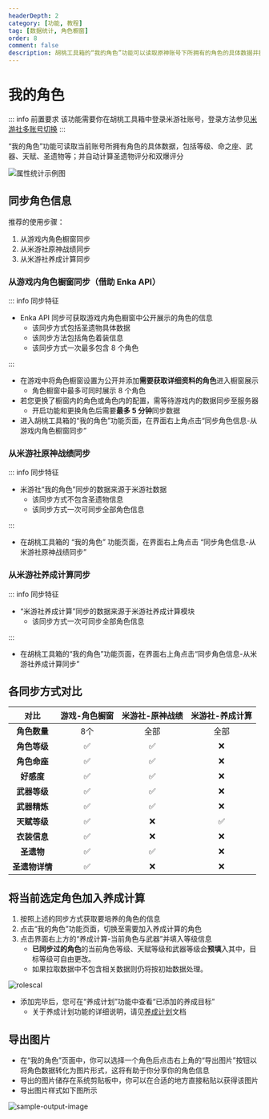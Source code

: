 ```yaml
---
headerDepth: 2
category: [功能, 教程]
tag: [数据统计, 角色橱窗]
order: 8
comment: false
description: 胡桃工具箱的“我的角色”功能可以读取原神账号下所拥有的角色的具体数据并提供分析，包括等级、命之座、天赋和圣遗物评分等数据。
---
```


# 我的角色

::: info 前置要求
该功能需要你在胡桃工具箱中登录米游社账号，登录方法参见[米游社多账号切换](mhy-account-switch.md#米游社多账号切换)
:::

“我的角色”功能可读取当前账号所拥有角色的具体数据，包括等级、命之座、武器、天赋、圣遗物等；并自动计算圣遗物评分和双爆评分

![属性统计示例图](https://img.alicdn.com/imgextra/i4/1797064093/O1CN01hK2R3O1g6e0qblXd2_!!1797064093.png_.webp)

## 同步角色信息

推荐的使用步骤：

1. 从游戏内角色橱窗同步
2. 从米游社原神战绩同步
3. 从米游社养成计算同步

### 从游戏内角色橱窗同步（借助 Enka API）

::: info 同步特征

- Enka API 同步可获取游戏内角色橱窗中公开展示的角色的信息
  - 该同步方式包括圣遗物具体数据
  - 该同步方法包括角色着装信息
  - 该同步方式一次最多包含 8 个角色

:::

- 在游戏中将角色橱窗设置为公开并添加**需要获取详细资料的角色**进入橱窗展示
  - 角色橱窗中最多可同时展示 8 个角色
- 若您更换了橱窗内的角色或角色内的配置，需等待游戏内的数据同步至服务器
  - 开启功能和更换角色后需要**最多 5 分钟**同步数据
- 进入胡桃工具箱的“我的角色”功能页面，在界面右上角点击“同步角色信息-从游戏内角色橱窗同步”

### 从米游社原神战绩同步

::: info 同步特征

- 米游社“我的角色”同步的数据来源于米游社数据
  - 该同步方式不包含圣遗物信息
  - 该同步方式一次可同步全部角色信息

:::

- 在胡桃工具箱的 “我的角色” 功能页面，在界面右上角点击 “同步角色信息-从米游社原神战绩同步”

### 从米游社养成计算同步

::: info 同步特征

- “米游社养成计算”同步的数据来源于米游社养成计算模块
  - 该同步方式一次可同步全部角色信息

:::

- 在胡桃工具箱的“我的角色”功能页面，在界面右上角点击“同步角色信息-从米游社养成计算同步”

## 各同步方式对比

|    **对比**    | **游戏-角色橱窗** | **米游社-原神战绩** | **米游社-养成计算** |
| :------------: | :---------------: | :-----------------: | :-----------------: |
|  **角色数量**  |        8个        |        全部         |        全部         |
|  **角色等级**  |         ✅         |          ✅          |          ❌          |
|  **角色命座**  |         ✅         |          ✅          |          ❌          |
|   **好感度**   |         ✅         |          ✅          |          ❌          |
|  **武器等级**  |         ✅         |          ✅          |          ❌          |
|  **武器精炼**  |         ✅         |          ✅          |          ❌          |
|  **天赋等级**  |         ✅         |          ❌          |          ✅          |
|  **衣装信息**  |         ✅         |          ❌          |          ❌          |
|   **圣遗物**   |         ✅         |          ✅          |          ❌          |
| **圣遗物详情** |         ✅         |          ❌          |          ❌          |

## 将当前选定角色加入养成计算

1. 按照上述的同步方式获取要培养的角色的信息
2. 点击“我的角色”功能页面，切换至需要加入养成计算的角色
3. 点击界面右上方的“养成计算-当前角色与武器”并填入等级信息
    - **已同步过的角色**的当前角色等级、天赋等级和武器等级会**预填**入其中，目标等级可自由更改。
    - 如果拉取数据中不包含相关数据则仍将按初始数据处理。

![rolescal](https://img.alicdn.com/imgextra/i3/1797064093/O1CN01n3GYLI1g6e0zAVRM7_!!1797064093.png_.webp)

- 添加完毕后，您可在“养成计划”功能中查看“已添加的养成目标”
  - 关于养成计划功能的详细说明，请见[养成计划](./develop-plan.md#养成计划)文档

## 导出图片

- 在“我的角色”页面中，你可以选择一个角色后点击右上角的“导出图片”按钮以将角色数据转化为图片形式，这将有助于你分享你的角色信息
- 导出的图片储存在系统剪贴板中，你可以在合适的地方直接粘贴以获得该图片
- 导出图片样式如下图所示

![sample-output-image](https://img.alicdn.com/imgextra/i1/1797064093/O1CN01FDkZtN1g6e0vJuDZV_!!1797064093.png_.webp)
